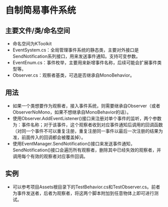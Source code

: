 # 自制简易事件系统

## 主要文件/类/命名空间
* 命名空间为KToolkit
* EventSystem.cs：全局管理事件系统的静态类，主要对外接口是SendNotification系列接口，用来发送事件通知。支持可变参数。
* EventEnum.cs：事件枚举，主要用来新增事件名称，后续可能会扩展事件类型等。
* Observer.cs：观察者基类，可选是否继承自MonoBehavior。   


## 用法
* 如果一个类想要作为观察者，接入事件系统，则需要继承自Observer（或者ObserverNoMono，如果不想继承自MonoBehavior的话）。
* 使用Observer.AddEventListener()接口来注册对单个事件的监听，两个参数为：事件名称；对于该事件，这个观察者收到对应事件通知后调用的回调函数（对同一个事件不可以重复注册，重复注册同一事件以最后一次注册的结果为准，前面传入的回调都会被覆盖掉）。
* 使用EventManager.SendNotification()接口来发送事件通知，SendNotification()接口会遍历所有观察者，删除其中已经失效的观察者，并调用每个有效的观察者对应事件回调。

## 实例
* 可以参考项目Assets根目录下的TestBehavior.cs和TestObserver.cs。前者为事件发送者，后者为观察者，将这两个脚本附加到任意物体上即可进行测试。